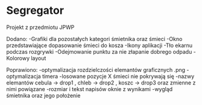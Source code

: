 # Segregator
Projekt z przedmiotu JPWP

Dodano:
-Grafiki dla pozostałych kategori śmietnika oraz śmieci
-Okno przedstawiające dopasowanie śmieci do kosza
-Ikony aplikacji
-Tło ekarnu podczas rozgrywki
-Odejmowanie punktu za nie złapanie dobrego odpadu
-Kolorowy layout

Poprawiono:
-optymalizacja rozdzielczości elemantów graficznych .png
-optymalizacja timera
-losowane pozycje X śmieci nie pokrywają się
-nazwy elemantów cebula -> drop1 , chleb -> drop2 , koszc -> drop3 oraz zmienne z nimi powiązane
-rozmiar i tekst napisów oknie z wynikami
-wygląd śmietnika oraz jego położenie
